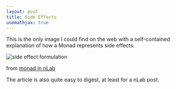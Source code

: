 ```yaml
---
layout: post
title: Side Effects
usemathjax: true
---
```


This is the only image I could find on the web with a self-contained explanation of how a Monad represents side effects:

![side effect formulation](https://ncatlab.org/nlab/files/KleisliCompositionOfEffectfulPrograms-230927.jpg)

from [monad in nLab](https://ncatlab.org/nlab/show/monad+%28in+computer+science%29)

The article is also quite easy to digest, at least for a nLab post.